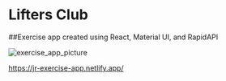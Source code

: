 # Lifters Club

##Exercise app created using React, Material UI, and RapidAPI

![exercise_app_picture](https://user-images.githubusercontent.com/31039632/212744154-0bfc8561-1f8d-44da-a74a-67106e89c063.PNG)

https://jr-exercise-app.netlify.app/

